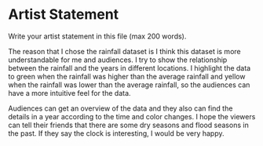 # Artist Statement

Write your artist statement in this file (max 200 words).

The reason that I chose the rainfall dataset is I think this dataset is more
understandable for me and audiences. I try to show the relationship between the rainfall and the years in different locations. I highlight the data to green when the rainfall was higher than the average rainfall and yellow when the rainfall was lower than the average rainfall, so the audiences can have a more intuitive feel for the data.

Audiences can get an overview of the data and they also can find the details in a year according to the time and color changes. I hope the viewers can tell their friends that there are some dry seasons and flood seasons in the past. If they say the clock is interesting, I would be very happy. 
